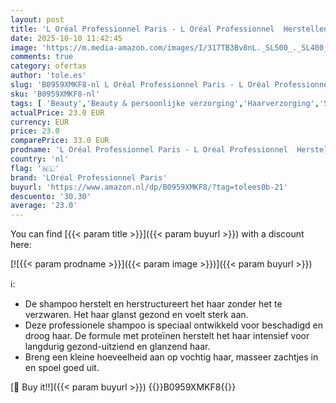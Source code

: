 ```yaml
---
layout: post
title: 'L Oréal Professionnel Paris - L Oréal Professionnel  Herstellende Shampoo  Voor Beschadigd en Droog Haar  Herstelt en Herstructureert Het Haar Zonder Het te Verzwaren  Met Proteïnen  Absolut Repair  500ml'
date: 2025-10-10 11:42:45
image: 'https://m.media-amazon.com/images/I/317TB3Bv8nL._SL500_._SL400_.jpg'
comments: true
category: ofertas
author: 'tole.es'
slug: 'B0959XMKF8-nl L Oréal Professionnel Paris - L Oréal Professionnel...'
sku: 'B0959XMKF8-nl'
tags: [ 'Beauty','Beauty & persoonlijke verzorging','Haarverzorging','Shampoo & conditioner','Shampoos','loréal professionnel paris','🇳🇱', ]
actualPrice: 23.0 EUR
currency: EUR
price: 23.0
comparePrice: 33.0 EUR
prodname: 'L Oréal Professionnel Paris - L Oréal Professionnel  Herstellende Shampoo  Voor Beschadigd en Droog Haar  Herstelt en Herstructureert Het Haar Zonder Het te Verzwaren  Met Proteïnen  Absolut Repair  500ml'
country: 'nl'
flag: '🇳🇱'
brand: 'LOréal Professionnel Paris'
buyurl: 'https://www.amazon.nl/dp/B0959XMKF8/?tag=tolees0b-21'
descuento: '30.30'
average: '23.0'
---
```


You can find [{{< param title >}}]({{< param buyurl >}}) with a discount here:

[![{{< param prodname >}}]({{< param image >}})]({{< param buyurl >}})

ℹ️:

- De shampoo herstelt en herstructureert het haar zonder het te verzwaren. Het haar glanst gezond en voelt sterk aan.
- Deze professionele shampoo is speciaal ontwikkeld voor beschadigd en droog haar. De formule met proteïnen herstelt het haar intensief voor langdurig gezond-uitziend en glanzend haar.
- Breng een kleine hoeveelheid aan op vochtig haar, masseer zachtjes in en spoel goed uit.

[🛒 Buy it!!]({{< param buyurl >}})
{{<world>}}B0959XMKF8{{</world>}}
